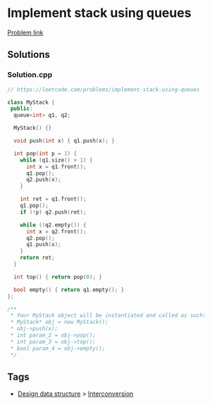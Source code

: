 # Implement stack using queues

[Problem link](https://leetcode.com/problems/implement-stack-using-queues)

## Solutions


### Solution.cpp
```cpp
// https://leetcode.com/problems/implement-stack-using-queues

class MyStack {
 public:
  queue<int> q1, q2;

  MyStack() {}

  void push(int x) { q1.push(x); }

  int pop(int p = 1) {
    while (q1.size() > 1) {
      int x = q1.front();
      q1.pop();
      q2.push(x);
    }

    int ret = q1.front();
    q1.pop();
    if (!p) q2.push(ret);

    while (!q2.empty()) {
      int x = q2.front();
      q2.pop();
      q1.push(x);
    }
    return ret;
  }

  int top() { return pop(0); }

  bool empty() { return q1.empty(); }
};

/**
 * Your MyStack object will be instantiated and called as such:
 * MyStack* obj = new MyStack();
 * obj->push(x);
 * int param_2 = obj->pop();
 * int param_3 = obj->top();
 * bool param_4 = obj->empty();
 */
```
## Tags

* [Design data structure](/Collections/design-data-structure.md#design-data-structure) > [Interconversion](/Collections/design-data-structure.md#interconversion)

